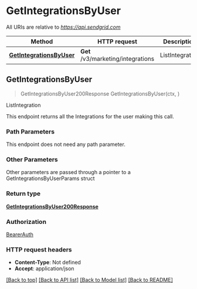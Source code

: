 # GetIntegrationsByUser

All URIs are relative to *https://api.sendgrid.com*

Method | HTTP request | Description
------------- | ------------- | -------------
[**GetIntegrationsByUser**](GetIntegrationsByUser.md#GetIntegrationsByUser) | **Get** /v3/marketing/integrations | ListIntegration



## GetIntegrationsByUser

> GetIntegrationsByUser200Response GetIntegrationsByUser(ctx, )

ListIntegration

This endpoint returns all the Integrations for the user making this call.

### Path Parameters

This endpoint does not need any path parameter.

### Other Parameters

Other parameters are passed through a pointer to a GetIntegrationsByUserParams struct


### Return type

[**GetIntegrationsByUser200Response**](GetIntegrationsByUser200Response.md)

### Authorization

[BearerAuth](../README.md#BearerAuth)

### HTTP request headers

- **Content-Type**: Not defined
- **Accept**: application/json

[[Back to top]](#) [[Back to API list]](../README.md#documentation-for-api-endpoints)
[[Back to Model list]](../README.md#documentation-for-models)
[[Back to README]](../README.md)

